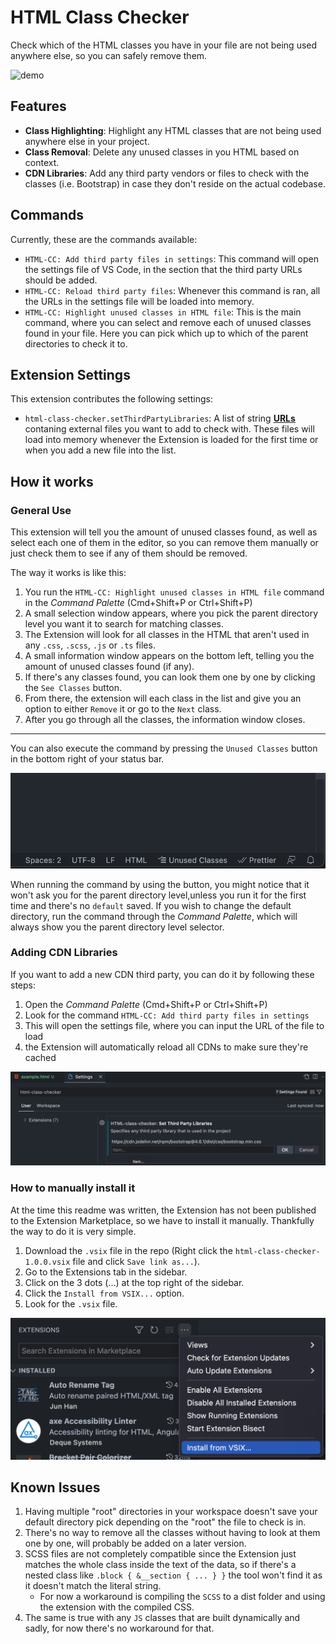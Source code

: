# HTML Class Checker

Check which of the HTML classes you have in your file are not being used anywhere else, so you can safely remove them.

![demo](assets/demo.gif)

## Features

* **Class Highlighting**: Highlight any HTML classes that are not being used anywhere else in your project.
* **Class Removal**: Delete any unused classes in you HTML based on context.
* **CDN Libraries**: Add any third party vendors or files to check with the classes (i.e. Bootstrap) in case they don't reside on the actual codebase.

## Commands

Currently, these are the commands available:

* `HTML-CC: Add third party files in settings`: This command will open the settings file of VS Code, in the section that the third party URLs should be added.
* `HTML-CC: Reload third party files`: Whenever this command is ran, all the URLs in the settings file will be loaded into memory.
* `HTML-CC: Highlight unused classes in HTML file`: This is the main command, where you can select and remove each of unused classes found in your file. Here you can pick which up to which of the parent directories to check it to.

## Extension Settings

This extension contributes the following settings:

* `html-class-checker.setThirdPartyLibraries`: A list of string <u>**URLs**</u> contaning external files you want to add to check with. These files will load into memory whenever the Extension is loaded for the first time or when you add a new file into the list.

## How it works

### General Use

This extension will tell you the amount of unused classes found, as well as select each one of them in the editor, so you can remove them manually or just check them to see if any of them should be removed.

The way it works is like this:

1. You run the `HTML-CC: Highlight unused classes in HTML file` command in the _Command Palette_ (Cmd+Shift+P or Ctrl+Shift+P)
2. A small selection window appears, where you pick the parent directory level you want it to search for matching classes.
3. The Extension will look for all classes in the HTML that aren't used in any `.css`, `.scss`, `.js` or `.ts` files.
4. A small information window appears on the bottom left, telling you the amount of unused classes found (if any).
5. If there's any classes found, you can look them one by one by clicking the `See Classes` button.
6. From there, the extension will each class in the list and give you an option to either `Remove` it or go to the `Next` class.
7. After you go through all the classes, the information window closes.

***

You can also execute the command by pressing the `Unused Classes` button in the bottom right of your status bar.

![button](assets/button.png)

When running the command by using the button, you might notice that it won't ask you for the parent directory level,unless you run it for the first time and there's no `default` saved. If you wish to change the default directory, run the command through the _Command Palette_, which will always show you the parent directory level selector.

### Adding CDN Libraries

If you want to add a new CDN third party, you can do it by following these steps:

1. Open the _Command Palette_ (Cmd+Shift+P or Ctrl+Shift+P)
2. Look for the command `HTML-CC: Add third party files in settings`
3. This will open the settings file, where you can input the URL of the file to load
4. the Extension will automatically reload all CDNs to make sure they're cached

![thirdparty](assets/thirdparty.png)

### How to manually install it

At the time this readme was written, the Extension has not been published to the Extension Marketplace, so we have to install it manually. Thankfully the way to do it is very simple.

1. Download the `.vsix` file in the repo (Right click the `html-class-checker-1.0.0.vsix` file and click `Save link as...`).
2. Go to the Extensions tab in the sidebar.
3. Click on the 3 dots (...) at the top right of the sidebar.
4. Click the `Install from VSIX...` option.
5. Look for the `.vsix` file.

![install](assets/install.png)

## Known Issues

1. Having multiple "root" directories in your workspace doesn't save your default directory pick depending on the "root" the file to check is in.
2. There's no way to remove all the classes without having to look at them one by one, will probably be added on a later version.
3. SCSS files are not completely compatible since the Extension just matches the whole class inside the text of the data, so if there's a nested class like `.block { &__section { ... } }` the tool won't find it as it doesn't match the literal string.
   * For now a workaround is compiling the `SCSS` to a dist folder and using the extension with the compiled CSS.
4. The same is true  with any `JS` classes that are built dynamically and sadly, for now there's no workaround for that.
